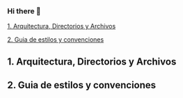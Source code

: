 ### Hi there 👋

<!--
**slarrauri/slarrauri** is a ✨ _special_ ✨ repository because its `README.md` (this file) appears on your GitHub profile.

Here are some ideas to get you started:

- 🔭 I’m currently working on ...
- 🌱 I’m currently learning ...
- 👯 I’m looking to collaborate on ...
- 🤔 I’m looking for help with ...
- 💬 Ask me about ...
- 📫 How to reach me: ...
- 😄 Pronouns: ...
- ⚡ Fun fact: ...
-->

[1. Arquitectura, Directorios y Archivos](/README.md#1-arquitectura-directorios-y-archivos)

[2. Guia de estilos y convenciones](./README.md#2-guia-de-estilos-y-convenciones)

## 1. Arquitectura, Directorios y Archivos


## 2. Guia de estilos y convenciones
